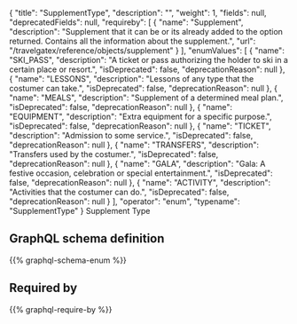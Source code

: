 {
  "title": "SupplementType",
  "description": "",
  "weight": 1,
  "fields": null,
  "deprecatedFields": null,
  "requireby": [
    {
      "name": "Supplement",
      "description": "Supplement that it can be or its already added to the option returned. Contains all the information about the supplement.",
      "url": "/travelgatex/reference/objects/supplement"
    }
  ],
  "enumValues": [
    {
      "name": "SKI_PASS",
      "description": "A ticket or pass authorizing the holder to ski in a certain place or resort.",
      "isDeprecated": false,
      "deprecationReason": null
    },
    {
      "name": "LESSONS",
      "description": "Lessons of any type that the costumer can take.",
      "isDeprecated": false,
      "deprecationReason": null
    },
    {
      "name": "MEALS",
      "description": "Supplement of a determined meal plan.",
      "isDeprecated": false,
      "deprecationReason": null
    },
    {
      "name": "EQUIPMENT",
      "description": "Extra equipment for a specific purpose.",
      "isDeprecated": false,
      "deprecationReason": null
    },
    {
      "name": "TICKET",
      "description": "Admission to some service.",
      "isDeprecated": false,
      "deprecationReason": null
    },
    {
      "name": "TRANSFERS",
      "description": "Transfers used by the costumer.",
      "isDeprecated": false,
      "deprecationReason": null
    },
    {
      "name": "GALA",
      "description": "Gala: A festive occasion, celebration or special entertainment.",
      "isDeprecated": false,
      "deprecationReason": null
    },
    {
      "name": "ACTIVITY",
      "description": "Activities that the costumer can do.",
      "isDeprecated": false,
      "deprecationReason": null
    }
  ],
  "operator": "enum",
  "typename": "SupplementType"
}
Supplement Type
## GraphQL schema definition

{{% graphql-schema-enum %}}

## Required by

{{% graphql-require-by %}}
